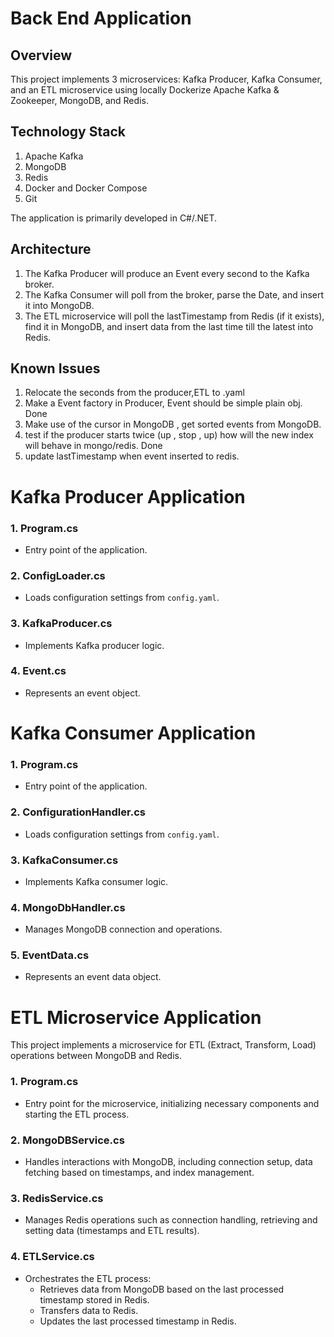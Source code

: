 # Back End Application

## Overview

This project implements 3 microservices: Kafka Producer, Kafka Consumer, and an ETL microservice using locally Dockerize Apache Kafka & Zookeeper, MongoDB, and Redis.

## Technology Stack

1. Apache Kafka
2. MongoDB
3. Redis
4. Docker and Docker Compose
5. Git

The application is primarily developed in C#/.NET.

## Architecture

1. The Kafka Producer will produce an Event every second to the Kafka broker.
2. The Kafka Consumer will poll from the broker, parse the Date, and insert it into MongoDB.
3. The ETL microservice will poll the lastTimestamp from Redis (if it exists), find it in MongoDB, and insert data from the last time till the latest into Redis.

## Known Issues    

1. Relocate the seconds from the producer,ETL to .yaml
2. Make a Event factory in Producer, Event should be simple plain obj. Done
3. Make use of the cursor in MongoDB , get sorted events from MongoDB. 
4. test if the producer starts twice (up , stop , up) how will the new index will behave in mongo/redis. Done
5. update lastTimestamp when event inserted to redis.




# Kafka Producer Application

### 1. Program.cs
- Entry point of the application.

### 2. ConfigLoader.cs
- Loads configuration settings from `config.yaml`.

### 3. KafkaProducer.cs
- Implements Kafka producer logic.

### 4. Event.cs
- Represents an event object.

# Kafka Consumer Application

### 1. Program.cs
- Entry point of the application.

### 2. ConfigurationHandler.cs
- Loads configuration settings from `config.yaml`.

### 3. KafkaConsumer.cs
- Implements Kafka consumer logic.

### 4. MongoDbHandler.cs
- Manages MongoDB connection and operations.

### 5. EventData.cs
- Represents an event data object.

# ETL Microservice Application

This project implements a microservice for ETL (Extract, Transform, Load) operations between MongoDB and Redis.

### 1. Program.cs
- Entry point for the microservice, initializing necessary components and starting the ETL process.

### 2. MongoDBService.cs
- Handles interactions with MongoDB, including connection setup, data fetching based on timestamps, and index management.

### 3. RedisService.cs
- Manages Redis operations such as connection handling, retrieving and setting data (timestamps and ETL results).

### 4. ETLService.cs
- Orchestrates the ETL process:
  - Retrieves data from MongoDB based on the last processed timestamp stored in Redis.
  - Transfers data to Redis.
  - Updates the last processed timestamp in Redis.
